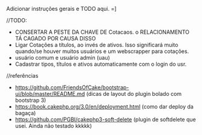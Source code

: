 Adicionar instruções gerais e TODO aqui. =]

//TODO:
- CONSERTAR A PESTE DA CHAVE DE Cotacaos. o RELACIONAMENTO TÁ CAGADO POR CAUSA DISSO
- Ligar Cotações a títulos, ao invés de ativos. Isso significará muito quando/se houver muitos usuários e um webscrapper para cotações.
- usuário comum e usuário admin (uau)
- Cadastrar tipos, títulos e ativos automaticamente com o login do usr.

//referências
- https://github.com/FriendsOfCake/bootstrap-ui/blob/master/README.md (dicas de layout do plugin bolado com bootstrap 3)
- https://book.cakephp.org/3.0/en/deployment.html (como dar deploy da bagaça)
- https://github.com/PGBI/cakephp3-soft-delete (plugin de softdelete que usei. Ainda não testado kkkkk)
